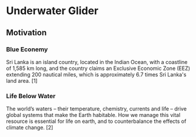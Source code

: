 # Underwater Glider

## Motivation

### Blue Econemy
Sri Lanka is an island country, located in the Indian Ocean, with a coastline of 1,585 km long, and the country claims an Exclusive Economic Zone (EEZ) extending 200 nautical miles, which is approximately 6.7 times Sri Lanka's land area. [1]

### Life Below Water
The world’s waters – their temperature, chemistry, currents and life – drive global systems that make the Earth habitable. How we manage this vital resource is essential for life on earth, and to counterbalance the effects of climate change. [2]






